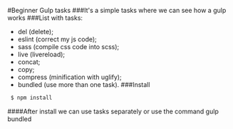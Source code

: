#Beginner Gulp tasks
###It's a simple tasks where we can see how a gulp works
###List with tasks:
- del (delete);
- eslint (correct my js code);
- sass (compile css code into scss);
- live (livereload);
- concat;
- copy;
- compress (minification with uglify);
- bundled (use more than one task).
###Install
```sh
 $ npm install
  ```
####After install we can use tasks separately or use the command gulp bundled
  